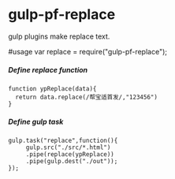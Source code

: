 # gulp-pf-replace
  gulp plugins make replace text.
  
#usage
  var replace = require("gulp-pf-replace");
#####  Define replace function
  	function ypReplace(data){
	  return data.replace(/帮宝适首发/,"123456")  
	}
	
	
#####  Define gulp task
	gulp.task("replace",function(){
		 gulp.src("./src/*.html")
		 .pipe(replace(ypReplace))
		 .pipe(gulp.dest("./out"));
	});
